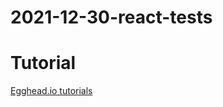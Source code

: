 # 2021-12-30-react-tests

# Tutorial
[Egghead.io tutorials](https://egghead.io/lessons/react-a-beginners-guide-to-react-introduction)
